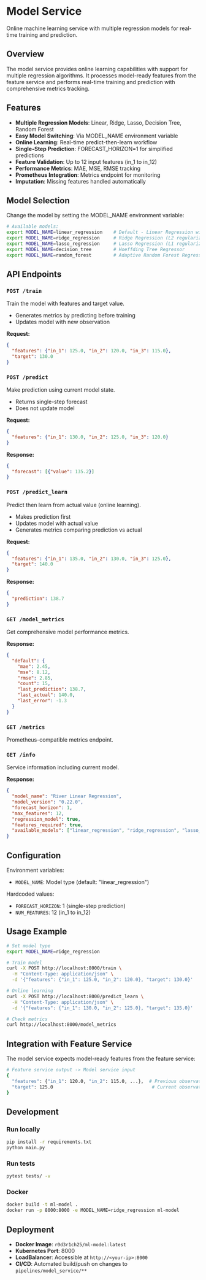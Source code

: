 # Model Service

Online machine learning service with multiple regression models for real-time training and prediction.

## Overview

The model service provides online learning capabilities with support for multiple regression algorithms. It processes model-ready features from the feature service and performs real-time training and prediction with comprehensive metrics tracking.

## Features

- **Multiple Regression Models**: Linear, Ridge, Lasso, Decision Tree, Random Forest
- **Easy Model Switching**: Via MODEL_NAME environment variable
- **Online Learning**: Real-time predict-then-learn workflow
- **Single-Step Prediction**: FORECAST_HORIZON=1 for simplified predictions
- **Feature Validation**: Up to 12 input features (in_1 to in_12)
- **Performance Metrics**: MAE, MSE, RMSE tracking
- **Prometheus Integration**: Metrics endpoint for monitoring
- **Imputation**: Missing features handled automatically

## Model Selection

Change the model by setting the MODEL_NAME environment variable:

```bash
# Available models:
export MODEL_NAME=linear_regression    # Default - Linear Regression with StandardScaler
export MODEL_NAME=ridge_regression     # Ridge Regression (L2 regularization)
export MODEL_NAME=lasso_regression     # Lasso Regression (L1 regularization)  
export MODEL_NAME=decision_tree        # Hoeffding Tree Regressor
export MODEL_NAME=random_forest        # Adaptive Random Forest Regressor
```

## API Endpoints

### `POST /train`
Train the model with features and target value.
- Generates metrics by predicting before training
- Updates model with new observation

**Request:**
```json
{
  "features": {"in_1": 125.0, "in_2": 120.0, "in_3": 115.0},
  "target": 130.0
}
```

### `POST /predict`
Make prediction using current model state.
- Returns single-step forecast
- Does not update model

**Request:**
```json
{
  "features": {"in_1": 130.0, "in_2": 125.0, "in_3": 120.0}
}
```

**Response:**
```json
{
  "forecast": [{"value": 135.2}]
}
```

### `POST /predict_learn`
Predict then learn from actual value (online learning).
- Makes prediction first
- Updates model with actual value
- Generates metrics comparing prediction vs actual

**Request:**
```json
{
  "features": {"in_1": 135.0, "in_2": 130.0, "in_3": 125.0},
  "target": 140.0
}
```

**Response:**
```json
{
  "prediction": 138.7
}
```

### `GET /model_metrics`
Get comprehensive model performance metrics.

**Response:**
```json
{
  "default": {
    "mae": 2.45,
    "mse": 8.12,
    "rmse": 2.85,
    "count": 15,
    "last_prediction": 138.7,
    "last_actual": 140.0,
    "last_error": -1.3
  }
}
```

### `GET /metrics`
Prometheus-compatible metrics endpoint.

### `GET /info`
Service information including current model.

**Response:**
```json
{
  "model_name": "River Linear Regression",
  "model_version": "0.22.0",
  "forecast_horizon": 1,
  "max_features": 12,
  "regression_model": true,
  "features_required": true,
  "available_models": ["linear_regression", "ridge_regression", "lasso_regression", "decision_tree", "random_forest"]
}
```

## Configuration

Environment variables:
- `MODEL_NAME`: Model type (default: "linear_regression")

Hardcoded values:
- `FORECAST_HORIZON`: 1 (single-step prediction)
- `NUM_FEATURES`: 12 (in_1 to in_12)

## Usage Example

```bash
# Set model type
export MODEL_NAME=ridge_regression

# Train model
curl -X POST http://localhost:8000/train \
  -H "Content-Type: application/json" \
  -d '{"features": {"in_1": 125.0, "in_2": 120.0}, "target": 130.0}'

# Online learning
curl -X POST http://localhost:8000/predict_learn \
  -H "Content-Type: application/json" \
  -d '{"features": {"in_1": 130.0, "in_2": 125.0}, "target": 135.0}'

# Check metrics
curl http://localhost:8000/model_metrics
```

## Integration with Feature Service

The model service expects model-ready features from the feature service:

```bash
# Feature service output -> Model service input
{
  "features": {"in_1": 120.0, "in_2": 115.0, ...},  # Previous observations as lags
  "target": 125.0                                    # Current observation as target
}
```

## Development

### Run locally
```bash
pip install -r requirements.txt
python main.py
```

### Run tests
```bash
pytest tests/ -v
```

### Docker
```bash
docker build -t ml-model .
docker run -p 8000:8000 -e MODEL_NAME=ridge_regression ml-model
```

## Deployment

- **Docker Image**: `r0d3r1ch25/ml-model:latest`
- **Kubernetes Port**: 8000
- **LoadBalancer**: Accessible at `http://<your-ip>:8000`
- **CI/CD**: Automated build/push on changes to `pipelines/model_service/**`